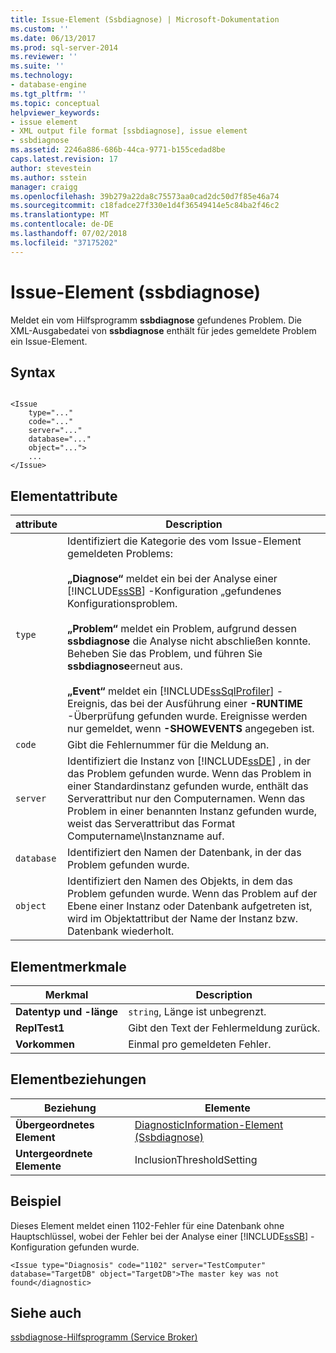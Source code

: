 ```yaml
---
title: Issue-Element (Ssbdiagnose) | Microsoft-Dokumentation
ms.custom: ''
ms.date: 06/13/2017
ms.prod: sql-server-2014
ms.reviewer: ''
ms.suite: ''
ms.technology:
- database-engine
ms.tgt_pltfrm: ''
ms.topic: conceptual
helpviewer_keywords:
- issue element
- XML output file format [ssbdiagnose], issue element
- ssbdiagnose
ms.assetid: 2246a886-686b-44ca-9771-b155cedad8be
caps.latest.revision: 17
author: stevestein
ms.author: sstein
manager: craigg
ms.openlocfilehash: 39b279a22da8c75573aa0cad2dc50d7f85e46a74
ms.sourcegitcommit: c18fadce27f330e1d4f36549414e5c84ba2f46c2
ms.translationtype: MT
ms.contentlocale: de-DE
ms.lasthandoff: 07/02/2018
ms.locfileid: "37175202"
---
```

# <a name="issue-element-ssbdiagnose"></a>Issue-Element (ssbdiagnose)
  Meldet ein vom Hilfsprogramm **ssbdiagnose** gefundenes Problem. Die XML-Ausgabedatei von **ssbdiagnose** enthält für jedes gemeldete Problem ein Issue-Element.  
  
## <a name="syntax"></a>Syntax  
  
```  
  
<Issue  
    type="..."   
    code="..."   
    server="..."   
    database="..."   
    object="...">   
    ...   
</Issue>  
```  
  
## <a name="element-attributes"></a>Elementattribute  
  
|attribute|Description|  
|---------------|-----------------|  
|`type`|Identifiziert die Kategorie des vom Issue-Element gemeldeten Problems:<br /><br /> **„Diagnose“** meldet ein bei der Analyse einer [!INCLUDE[ssSB](../../includes/sssb-md.md)] -Konfiguration „gefundenes Konfigurationsproblem.<br /><br /> **„Problem“** meldet ein Problem, aufgrund dessen **ssbdiagnose** die Analyse nicht abschließen konnte. Beheben Sie das Problem, und führen Sie **ssbdiagnose**erneut aus.<br /><br /> **„Event“** meldet ein [!INCLUDE[ssSqlProfiler](../../includes/sssqlprofiler-md.md)] -Ereignis, das bei der Ausführung einer **-RUNTIME** -Überprüfung gefunden wurde. Ereignisse werden nur gemeldet, wenn **-SHOWEVENTS** angegeben ist.|  
|`code`|Gibt die Fehlernummer für die Meldung an.|  
|`server`|Identifiziert die Instanz von [!INCLUDE[ssDE](../../includes/ssde-md.md)] , in der das Problem gefunden wurde. Wenn das Problem in einer Standardinstanz gefunden wurde, enthält das Serverattribut nur den Computernamen. Wenn das Problem in einer benannten Instanz gefunden wurde, weist das Serverattribut das Format Computername\Instanzname auf.|  
|`database`|Identifiziert den Namen der Datenbank, in der das Problem gefunden wurde.|  
|`object`|Identifiziert den Namen des Objekts, in dem das Problem gefunden wurde. Wenn das Problem auf der Ebene einer Instanz oder Datenbank aufgetreten ist, wird im Objektattribut der Name der Instanz bzw. Datenbank wiederholt.|  
  
## <a name="element-characteristics"></a>Elementmerkmale  
  
|Merkmal|Description|  
|--------------------|-----------------|  
|**Datentyp und -länge**|`string`, Länge ist unbegrenzt.|  
|**ReplTest1**|Gibt den Text der Fehlermeldung zurück.|  
|**Vorkommen**|Einmal pro gemeldeten Fehler.|  
  
## <a name="element-relationships"></a>Elementbeziehungen  
  
|Beziehung|Elemente|  
|------------------|--------------|  
|**Übergeordnetes Element**|[DiagnosticInformation-Element &#40;Ssbdiagnose&#41;](diagnosticinformation-element-ssbdiagnose.md)|  
|**Untergeordnete Elemente**|InclusionThresholdSetting|  
  
## <a name="example"></a>Beispiel  
 Dieses Element meldet einen 1102-Fehler für eine Datenbank ohne Hauptschlüssel, wobei der Fehler bei der Analyse einer [!INCLUDE[ssSB](../../includes/sssb-md.md)] -Konfiguration gefunden wurde.  
  
```  
<Issue type="Diagnosis" code="1102" server="TestComputer" database="TargetDB" object="TargetDB">The master key was not found</diagnostic>  
```  
  
## <a name="see-also"></a>Siehe auch  
 [ssbdiagnose-Hilfsprogramm &#40;Service Broker&#41;](ssbdiagnose-utility-service-broker.md)  
  
  

